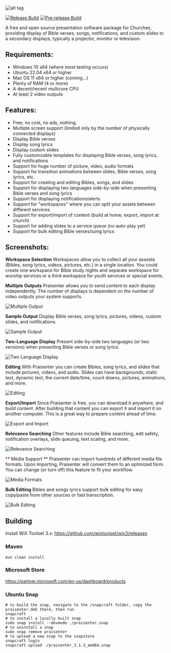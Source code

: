 ![alt tag](https://github.com/wnbittle/praisenter/blob/master/site-logo.png)

[![Release Build](https://github.com/wnbittle/praisenter/actions/workflows/build-all.yml/badge.svg)](https://github.com/wnbittle/praisenter/actions/workflows/build-all.yml)
[![Pre-release Build](https://github.com/wnbittle/praisenter/actions/workflows/build-all-prerelease.yml/badge.svg)](https://github.com/wnbittle/praisenter/actions/workflows/build-all-prerelease.yml)

A free and open source presentation software package for Churches, providing display of Bible verses, songs, notifications, and custom slides to a secondary displays, typically a projector, monitor or television.

## Requirements:
* Windows 10 x64 (where most testing occurs)
* Ubuntu 22.04 x64 or higher
* Mac OS 11 x64 or higher (coming...)
* Plenty of RAM (4 or more)
* A decent/recent multicore CPU
* At least 2 video outputs

## Features:
* Free, no cost, no ads, nothing.
* Multiple screen support (limited only by the number of physically connected displays)
* Display Bible verses
* Display song lyrics
* Display custom slides
* Fully customizable templates for displaying Bible verses, song lyrics, and notifications
* Support for huge number of picture, video, audio formats
* Support for transition animations between slides, Bible verses, song lyrics, etc.
* Support for creating and editing Bibles, songs, and slides
* Support for displaying two languages side-by-side when presenting Bible verses and song lyrics
* Support for displaying notifications/alerts
* Support for "workspaces" where you can split your assets between different services
* Support for export/import of content (build at home, export, import at church)
* Support for adding slides to a service queue (no auto-play yet)
* Support for bulk editing Bible verses/song lyrics

## Screenshots:

**Workspace Selection**
Workspaces allow you to collect all your assests (Bibles, song lyrics, videos, pictures, etc.) in a single location. You could create one workspace for Bible study nights and separate workspace for worship services or a third workspace for youth services or special events.

**Multiple Outputs**
Praisenter allows you to send content to each display independently. The number of displays is dependent on the number of video outputs your system supports.

![Multiple Output](https://praisenter.org/assets/img/features/multiple-display.png)

**Sample Output**
Display Bible verses, song lyrics, pictures, videos, custom slides, and notifications.

![Sample Output](https://praisenter.org/assets/img/features/sample-output.png)

**Two-Language Display**
Present side-by-side two languages (or two versions) when presenting Bible verses or song lyrics.

![Two Language Display](https://praisenter.org/assets/img/features/dual-language.png)

**Editing**
With Praisenter you can create Bibles, song lyrics, and slides that include pictures, videos, and audio. Slides can have backgrounds, static text, dynamic text, the current date/time, count downs, pictures, animations, and more.

![Editing](https://praisenter.org/assets/img/features/editing.png)

**Export/Import**
Since Praisenter is free, you can download it anywhere, and build content. After building that content you can export it and import it 
on another computer. This is a great way to prepare content ahead of time.

![Export and Import](https://praisenter.org/assets/img/features/import.png)

**Relevance Searching**
Other features include Bible searching, edit safety, notification overlays, slide queuing, text scaling, and more.

![Relevance Searching](https://praisenter.org/assets/img/features/searching.png)

** Media Support **
Praisenter can import hundreds of different media file formats. Upon importing, Praisenter will convert them to an optimized form. You can change (or turn off) this feature to fit your workflow.

![Media Formats](https://praisenter.org/assets/img/features/formats.png)

**Bulk Editing**
Bibles and songs lyrics support bulk editing for easy copy/paste from other sources or fast transcription.

![Bulk Editing](https://praisenter.org/assets/img/features/bulk-edit.png)

## Building
Install WiX Toolset 3.x:
https://github.com/wixtoolset/wix3/releases

### Maven
```shell
mvn clean install
```

### Microsoft Store
https://partner.microsoft.com/en-us/dashboard/products

### Ubuntu Snap
```shell
# to build the snap, navigate to the /snapcraft folder, copy the praisenter.deb there, then run
snapcraft
# to install a locally built snap
sudo snap install --devmode ./praisenter.snap
# to uninstall a snap
sudo snap remove praisenter
# to upload a new snap to the snapstore
snapcraft login
snapcraft upload ./praisenter_3.1.3_amd64.snap
```

